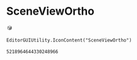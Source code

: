 # SceneViewOrtho
![](/img/SceneViewOrtho.png)

``` CSharp
EditorGUIUtility.IconContent("SceneViewOrtho")
```
```
5218964644330248966
```
